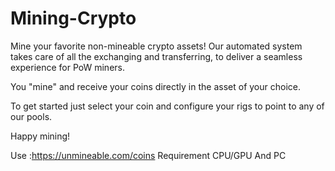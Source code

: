 # Mining-Crypto
Mine your favorite non-mineable crypto assets!
Our automated system takes care of all the exchanging and transferring, to deliver a seamless experience for PoW miners.

You "mine" and receive your coins directly in the asset of your choice.

To get started just select your coin and configure your rigs to point to any of our pools.

Happy mining!

Use :https://unmineable.com/coins
Requirement CPU/GPU And PC
